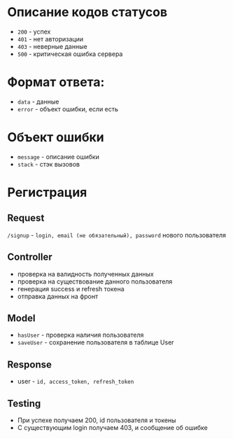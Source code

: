 # Описание кодов статусов
- `200` - успех
- `401` - нет авторизации
- `403` - неверные данные
- `500` - критическая ошибка сервера

# Формат ответа:
- `data` - данные
- `error` - объект ошибки, если есть

# Объект ошибки
- `message` - описание ошибки
- `stack` - стэк вызовов

<!-- ## Request
## Controller
## Model
## Response
## Testing -->
# Регистрация

## Request
`/signup` - `login, email (не обязательный), password` нового пользователя

## Controller
- проверка на валидность полученных данных
- проверка на существование данного пользователя
- генерация success и refresh токена
- отправка данных на фронт

## Model
- `hasUser` - проверка наличия пользователя
- `saveUser` - сохранение пользователя в таблице User

## Response
- user - `id, access_token, refresh_token`

## Testing
- При успехе получаем 200, id пользователя и токены
- С cуществующим login получаем 403, и сообщение об ошибке